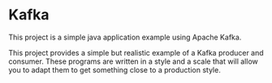 # Kafka
This project is a simple java application example using Apache Kafka.

This project provides a simple but realistic example of a Kafka producer and consumer. These programs are written in a style and a scale that will allow you to adapt them to get something close to a production style. 
